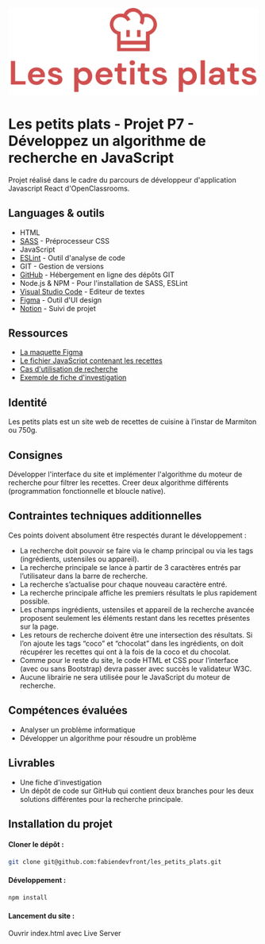 ![logo](dist/assets/images/logo.svg)

# Les petits plats - Projet P7 - Développez un algorithme de recherche en JavaScript

Projet réalisé dans le cadre du parcours de développeur d'application Javascript React d'OpenClassrooms.

## Languages & outils

* HTML
* [SASS](https://sass-lang.com/) - Préprocesseur CSS
* JavaScript
* [ESLint](https://eslint.org/) - Outil d'analyse de code
* GIT - Gestion de versions
* [GitHub](https://github.com/) - Hébergement en ligne des dépôts GIT
* Node.js & NPM - Pour l'installation de SASS, ESLint
* [Visual Studio Code](https://code.visualstudio.com/) - Editeur de textes
* [Figma](https://www.figma.com/) - Outil d'UI design
* [Notion](https://www.notion.so/) - Suivi de projet

## Ressources

* [La maquette Figma](https://www.figma.com/file/xqeE1ZKlHUWi2Efo8r73NK)
* [Le fichier JavaScript contenant les recettes](https://github.com/OpenClassrooms-Student-Center/P11-front-end-search-engine)
* [Cas d'utilisation de recherche](https://s3-eu-west-1.amazonaws.com/course.oc-static.com/projects/Front-End+V2/P6+Algorithms/Cas+d%E2%80%99utilisation+%2303+Filtrer+les+recettes+dans+l%E2%80%99interface+utilisateur.pdf)
* [Exemple de fiche d'investigation](https://s3-eu-west-1.amazonaws.com/course.oc-static.com/projects/Front-End+V2/P6+Algorithms/Fiche+d%E2%80%99investigation+fonctionnalite%CC%81.pdf)

## Identité

Les petits plats est un site web de recettes de cuisine à l’instar de Marmiton ou 750g.

## Consignes

Développer l'interface du site et implémenter l'algorithme du moteur de recherche pour filtrer les recettes. Creer deux algorithme différents (programmation fonctionnelle et bloucle native).


## Contraintes techniques additionnelles
Ces points doivent absolument être respectés durant le développement :
* La recherche doit pouvoir se faire via le champ principal ou via les tags (ingrédients, ustensiles ou appareil).
* La recherche principale se lance à partir de 3 caractères entrés par l’utilisateur dans la barre de recherche.
* La recherche s’actualise pour chaque nouveau caractère entré.
* La recherche principale affiche les premiers résultats le plus rapidement possible.
* Les champs ingrédients, ustensiles et appareil de la recherche avancée proposent seulement les éléments restant dans les recettes présentes sur la page.
* Les retours de recherche doivent être une intersection des résultats. Si l’on ajoute les tags “coco” et “chocolat” dans les ingrédients, on doit récupérer les recettes qui ont à la fois de la coco et du chocolat.
* Comme pour le reste du site, le code HTML et CSS pour l’interface (avec ou sans Bootstrap) devra passer avec succès le validateur W3C.
* Aucune librairie ne sera utilisée pour le JavaScript du moteur de recherche.

## Compétences évaluées
* Analyser un problème informatique
* Développer un algorithme pour résoudre un problème

## Livrables
* Une fiche d'investigation
* Un dépôt de code sur GitHub qui contient deux branches pour les deux solutions différentes pour la recherche principale.

## Installation du projet

#### Cloner le dépôt :

```bash
git clone git@github.com:fabiendevfront/les_petits_plats.git
```

#### Développement :

```bash
npm install
```
#### Lancement du site :

Ouvrir index.html avec Live Server